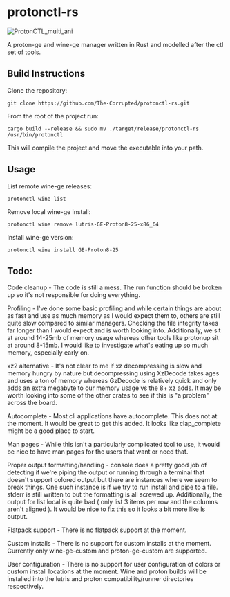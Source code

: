 # protonctl-rs
![ProtonCTL_multi_ani](https://github.com/The-Corrupted/protonctl-rs/assets/27307991/80eb7cd8-900a-4e07-8856-9ac8fec1c163)

A proton-ge and wine-ge manager written in Rust and modelled after the ctl set of tools.
## Build Instructions
Clone the repository:
```
git clone https://github.com/The-Corrupted/protonctl-rs.git
```
From the root of the project run:
```
cargo build --release && sudo mv ./target/release/protonctl-rs /usr/bin/protonctl
```
This will compile the project and move the executable into your path.
## Usage
List remote wine-ge releases:
```
protonctl wine list
```
Remove local wine-ge install:
```
protonctl wine remove lutris-GE-Proton8-25-x86_64
```
Install wine-ge version:
```
protonctl wine install GE-Proton8-25
```
## Todo:
Code cleanup - The code is still a mess. The run function should be broken up so it's not responsible for doing everything.

Profiling - I've done some basic profiling and while certain things are about as fast and use as much memory as I would expect them to, others are still quite slow compared to similar managers. Checking the file integrity takes far longer than I would expect and is worth looking into. Additionally, we sit at around 14-25mb of memory usage whereas other tools like protonup sit at around 8-15mb. I would like to investigate what's eating up so much memory, especially early on.

xz2 alternative - It's not clear to me if xz decompressing is slow and memory hungry by nature but decompressing using XzDecode takes ages and uses a ton of memory whereas GzDecode is relatively quick and only adds an extra megabyte to our memory usage vs the 8+ xz adds. It may be worth looking into some of the other crates to see if this is "a problem" across the board.

Autocomplete - Most cli applications have autocomplete. This does not at the moment. It would be great to get this added. It looks like clap_complete might be a good place to start.

Man pages - While this isn't a particularly complicated tool to use, it would be nice to have man pages for the users that want or need that.

Proper output formatting/handling - console does a pretty good job of detecting if we're piping the output or running through a terminal that doesn't support colored output but there are instances where we seem to break things. One such instance is if we try to run install and pipe to a file. stderr is still written to but the formatting is all screwed up. Additionally, the output for list local is quite bad ( only list 3 items per row and the columns aren't aligned ). It would be nice to fix this so it looks a bit more like ls output.

Flatpack support - There is no flatpack support at the moment.

Custom installs - There is no support for custom installs at the moment. Currently only wine-ge-custom and proton-ge-custom are supported.

User configuration - There is no support for user configuration of colors or custom install locations at the moment. Wine and proton builds will be installed into the lutris and proton compatibility/runner directories respectively.

